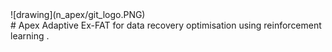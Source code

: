 <div style="width:50%">![drawing](n_apex/git_logo.PNG)</div>
# Apex
Adaptive Ex-FAT for data recovery optimisation using reinforcement learning .
